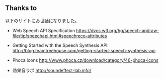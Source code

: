 Thanks to
---------
以下のサイトにお世話になりました。

* Web Speech API Specification 
https://dvcs.w3.org/hg/speech-api/raw-file/tip/speechapi.html#speechreco-attributes

* Getting Started with the Speech Synthesis API
http://blog.teamtreehouse.com/getting-started-speech-synthesis-api

* Phoca Icons
http://www.phoca.cz/download/category/46-phoca-icons

* 効果音ラボ
http://soundeffect-lab.info/

